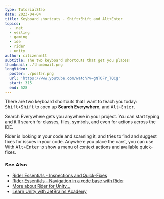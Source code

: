 ```yaml
---
type: TutorialStep
date: 2023-04-04
title: Keyboard shortcuts - Shift+Shift and Alt+Enter
topics:
  - .net
  - editing
  - gaming
  - ide
  - rider
  - unity
author: citizenmatt
subtitle: The two keyboard shortcuts that get you places!
thumbnail: ./thumbnail.png
longVideo:
  poster: ./poster.png
  url: 'https://www.youtube.com/watch?v=gNTOFr_TQCg'
  start: 315
  end: 528
---
```


There are two keyboard shortcuts that I want to teach you today: <kbd>Shift+Shift</kbd> to open up **Search Everywhere**, and <kbd>Alt+Enter</kbd>.

Search Everywhere gets you anywhere in your project. You can start typing and it'll search for classes, files, symbols, and even for actions across the IDE.

Rider is looking at your code and scanning it, and tries to find and suggest fixes for issues in your code. Anywhere you place the caret, you can use With <kbd>Alt+Enter</kbd> to show a menu of context actions and available quick-fixes.

### See Also

- [Rider Essentials - Inspections and Quick-Fixes](https://www.jetbrains.com/dotnet/guide/tutorials/rider-essentials/inspections-quick-fixes/)
- [Rider Essentials - Navigation in a code base with Rider](https://www.jetbrains.com/dotnet/guide/tutorials/rider-essentials/navigation/)
- [More about Rider for Unity...](https://www.jetbrains.com/lp/dotnet-unity/)
- [Learn Unity with JetBrains Academy](https://hyperskill.org/tracks/36?utm=rider_guide)
